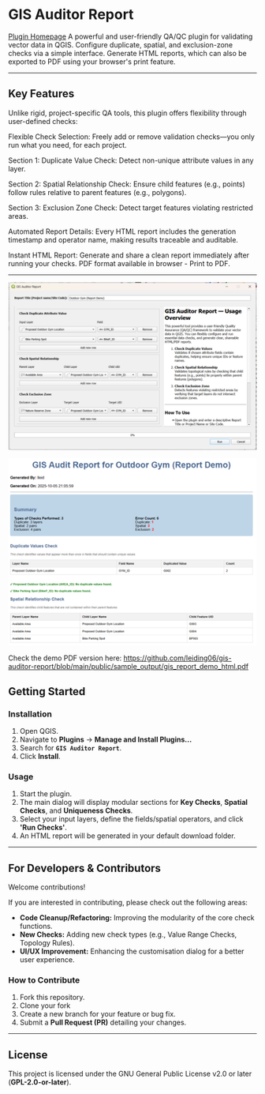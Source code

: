 # GIS Auditor Report
[Plugin Homepage](https://plugins.qgis.org/search/?q=gis+auditor)
A powerful and user-friendly QA/QC plugin for validating vector data in QGIS. Configure duplicate, spatial, and exclusion-zone checks via a simple interface. Generate HTML reports, which can also be exported to PDF using your browser's print feature.

---

## Key Features

Unlike rigid, project-specific QA tools, this plugin offers flexibility through user-defined checks:

Flexible Check Selection: Freely add or remove validation checks—you only run what you need, for each project.

Section 1: Duplicate Value Check: Detect non-unique attribute values in any layer.

Section 2: Spatial Relationship Check: Ensure child features (e.g., points) follow rules relative to parent features (e.g., polygons).

Section 3: Exclusion Zone Check: Detect target features violating restricted areas.

Automated Report Details: Every HTML report includes the generation timestamp and operator name, making results traceable and auditable.

Instant HTML Report: Generate and share a clean report immediately after running your checks. PDF format available in browser - Print to PDF.

---
![HTML Report Snapshot](https://github.com/leiding06/gis-auditor-report/blob/main/public/sample_output/git_auditor_report_layout.png)

![Report Layout](https://github.com/leiding06/gis-auditor-report/blob/main/public/sample_output/gis_auditor_report_html_snapshot.png)

Check the demo PDF version here: https://github.com/leiding06/gis-auditor-report/blob/main/public/sample_output/gis_report_demo_html.pdf
## Getting Started

### Installation

1.  Open QGIS.
2.  Navigate to **Plugins** -> **Manage and Install Plugins...**
3.  Search for **`GIS Auditor Report`**.
4.  Click **Install**.

### Usage

1.  Start the plugin.
2.  The main dialog will display modular sections for **Key Checks**, **Spatial Checks**, and **Uniqueness Checks**.
3.  Select your input layers, define the fields/spatial operators, and click **'Run Checks'**.
4.  An HTML report will be generated in your default download folder.

---

## For Developers & Contributors

Welcome contributions!

If you are interested in contributing, please check out the following areas:

- **Code Cleanup/Refactoring:** Improving the modularity of the core check functions.
- **New Checks:** Adding new check types (e.g., Value Range Checks, Topology Rules).
- **UI/UX Improvement:** Enhancing the customisation dialog for a better user experience.

### How to Contribute

1.  Fork this repository.
2.  Clone your fork
3.  Create a new branch for your feature or bug fix.
4.  Submit a **Pull Request (PR)** detailing your changes.

---

## License

This project is licensed under the GNU General Public License v2.0 or later (**GPL-2.0-or-later**).
